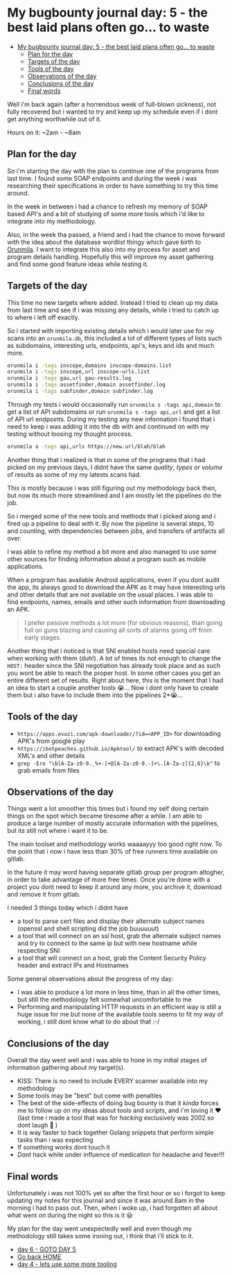 # My bugbounty journal day: 5 - the best laid plans often go... to waste
- [My bugbounty journal day: 5 - the best laid plans often go... to waste](#my-bugbounty-journal-day-5---the-best-laid-plans-often-go-to-waste)
  - [Plan for the day](#plan-for-the-day)
  - [Targets of the day](#targets-of-the-day)
  - [Tools of the day](#tools-of-the-day)
  - [Observations of the day](#observations-of-the-day)
  - [Conclusions of the day](#conclusions-of-the-day)
  - [Final words](#final-words)

Well i'm back again (after a horrendous week of full-blown sickness), not fully recovered but i wanted to try and keep up my schedule even if i dont get anything worthwhile out of it.


Hours on it: ~2am - ~8am

## Plan for the day
So i'm starting the day with the plan to continue one of the programs from last time. I found some SOAP endpoints and during the week i was researching their specifications in order to have something to try this time around.

In the week in between i had a chance to refresh my memory of SOAP based API's and a bit of studying of some more tools which i'd like to integrate into my methodology.

Also, in the week tha passed, a friend and i had the chance to move forward with the idea about the database wordlist thingy which gave birth to [Orunmila](https://github.com/proditis/orunmila). I want to integrate this also into my process for asset and program details handling. Hopefully this will improve my asset gathering and find some good feature ideas while testing it.


## Targets of the day
This time no new targets where added. Instead I tried to clean up my data from last time and see if i was missing any details, while i tried to catch up to where i left off exactly. 

So i started with importing existing details which i would later use for my scans into an `orunmila.db`, this included a lot of different types of lists such as subdomains, interesting urls, endpoints, api's, keys and ids and much more.
```sh
orunmila i -tags inscope,domains inscope-domains.list
orunmila i -tags inscope,url inscope-urls.list
orunmila i -tags gau,url gau-results.log
orunmila i -tags assetfinder,domain assetfinder.log
orunmila i -tags subfinder,domain subfinder.log
```

Through my tests i would occasionally run `orunmila s -tags api,domain` to get a list of API subdomains or run `orunmila s -tags api,url` and get a list of API url endpoints. During my testing any new information i found that i need to keep i was adding it into the db with and continued on with my testing without loosing my thought process.
```sh
orunmila a -tags api,urls https://new.url/blah/blah
```

Another thing that i realized is that in some of the programs that i had picked on my previous days, I didnt have the same _quality_, _types_ or _volume_ of results as some of my my latests scans had. 

This is mostly because i was still figuring out my methodology back then, but now its much more streamlined and I am mostly let the pipelines do the job.

So i merged some of the new tools and methods that i picked along and i fired up a pipeline to deal with it. By now the pipeline is several steps, 10 and counting, with dependencies between jobs, and transfers of artifacts all over.

I was able to refine my method a bit more and also managed to use some other sources for finding information about a program such as mobile applications.

When a program has available Android applications, even if you dont audit the app, its always good to download the APK as it may have interesting urls and other details that are not available on the usual places. I was able to find endpoints, names, emails and other such information from downloading an APK.

> I prefer passive methods a lot more (for obvious reasons), than going full on guns blazing and causing all sorts of alarms going off from early stages.

Another thing that i noticed is that SNI enabled hosts need special care when working with them (duh!). A lot of times its not enough to change the `HOST:` header since the SNI negotiation has already took place and as such you wont be able to reach the proper host. In some other cases you get an entire different set of results. Right about here, this is the moment that I had an idea to start a couple another tools 😭... Now i dont only have to create them but i also have to include them into the pipelines 2*😭...

## Tools of the day
* `https://apps.evozi.com/apk-downloader/?id=<APP_ID>` for downloading APK's from google play
* `https://ibotpeaches.github.io/Apktool/` to extract APK's with decoded XML's and other details
* `grep -Ero "\b[A-Za-z0-9._%+-]+@[A-Za-z0-9.-]+\.[A-Za-z]{2,6}\b"` to grab emails from files

## Observations of the day
Things went a lot smoother this times but i found my self doing certain things on the spot which became tiresome after a while. I am able to produce a large number of mostly accurate information with the pipelines, but its still not where i want it to be. 

The main toolset and methodology works waaaayyy too good right now. To the point that i now i have less than 30% of free runners time available on gitlab. 

In the future it may word having separate gitlab group per program altogher, in order to take advantage of more free times. Once you're done with a project you dont need to keep it around any more, you archive it, download and remove it from gitlab.

I needed 3 things today which i didnt have
* a tool to parse cert files and display their alternate subject names (openssl and shell scripting did the job buuuuuut)
* a tool that will connect on an ssl host, grab the alternate subject names and try to connect to the same ip but with new hostname while respecting SNI
* a tool that will connect on a host, grab the Content Security Policy header and extract IPs and Hostnames

Some general observations about the progress of my day:
* I was able to produce a lot more in less time, than in all the other times, but still the methodology felt somewhat uncomfortable to me
* Performing and manipulating HTTP requests in an efficient way is still a huge issue for me but none of the available tools seems to fit my way of working, i still dont know what to do about that :-/

## Conclusions of the day
Overall the day went well and i was able to hone in my initial stages of information gathering about my target(s).

* KISS: There is no need to include EVERY scanner available into my methodology
* Some tools may be "best" but come with penalties
* The best of the side-effects of doing bug bounty is that it _kinda_ forces me to follow up on my ideas about tools and scripts, and i'm loving it :heart: (last time i made a tool that was for _hacking_ exclusively was 2002 so dont laugh :rofl: )
* It is way faster to hack together Golang snippets that perform simple tasks than i was expecting
* If something works dont touch it
* Dont hack while under influence of medication for headache and fever!!!


## Final words
Unfortunately i was not 100% yet so after the first hour or so i forgot to keep updating my notes for this journal and since it was around 8am in the morning i had to pass out. Then, when i woke up, i had forgotten all about what went on during the night so this is it :smiley: 

My plan for the day went unexpectedly well and even though my methodology still takes some ironing out, i think that i'll stick to it.

- [day 6 - GOTO DAY 5](day6.md)
- [Go back HOME](../)
- [day 4 - lets use some more tooling](day4.md)
